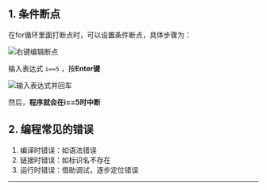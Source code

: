 ## 1. 条件断点

在for循环里面打断点时，可以设置条件断点，具体步骤为：

![右键编辑断点](https://kerwins.oss-cn-shanghai.aliyuncs.com/img_for_typora/image-20230329174935211.png)

输入表达式 `i==5` ，按**Enter键**

![输入表达式并回车](https://kerwins.oss-cn-shanghai.aliyuncs.com/img_for_typora/image-20230329175104971.png)

然后，**程序就会在i==5时中断**

## 2. 编程常见的错误

1. 编译时错误：如语法错误
2. 链接时错误：如标识名不存在
3. 运行时错误：借助调试，逐步定位错误

---



